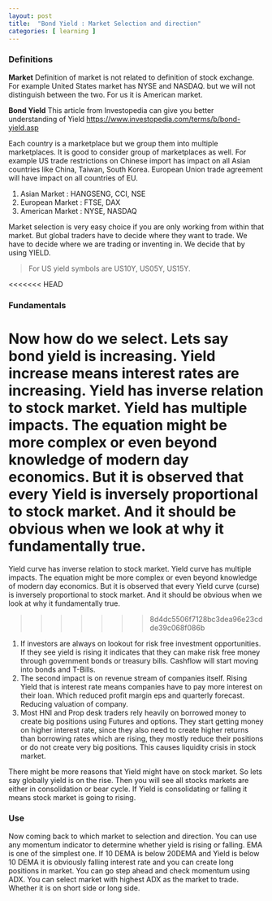 ```yaml
---
layout: post
title:  "Bond Yield : Market Selection and direction"
categories: [ learning ]
---
```


### Definitions
**Market**
Definition of market is not related to definition of stock exchange. For example United States market has NYSE and NASDAQ. but we will not distinguish between the two. For us it is American market.

**Bond Yield**
This article from Investopedia can give you better understanding of Yield
https://www.investopedia.com/terms/b/bond-yield.asp


Each country is a marketplace but we group them into multiple marketplaces. It is good to consider group of marketplaces as well. For example US trade restrictions on Chinese import has impact on all Asian countries like China, Taiwan, South Korea. European Union trade agreement will have impact on all countries of EU.

1. Asian Market : HANGSENG, CCI, NSE
2. European Market : FTSE, DAX
3. American Market : NYSE, NASDAQ

Market selection is very easy choice if you are only working from within that market. But global traders have to decide where they want to trade. We have to decide where we are trading or inventing in. We decide that by using YIELD.

> For US yield symbols are US10Y, US05Y, US15Y.

<<<<<<< HEAD
### Fundamentals
Now how do we select. Lets say bond yield is increasing. Yield increase means interest rates are increasing.
Yield has inverse relation to stock market. Yield has multiple impacts. The equation might be more complex or even beyond knowledge of modern day economics. But it is observed that every Yield is inversely proportional to stock market. And it should be obvious when we look at why it fundamentally true.
=======
Yield curve has inverse relation to stock market. Yield curve has multiple impacts. The equation might be more complex or even beyond knowledge of modern day economics. But it is observed that every Yield curve (curse) is inversely proportional to stock market. And it should be obvious when we look at why it fundamentally true.
>>>>>>> 8d4dc5506f7128bc3dea96e23cdde39c068f086b
1. If investors are always on lookout for risk free investment opportunities. If they see yield is rising it indicates that they can make risk free money through government bonds or treasury bills. Cashflow will start moving into bonds and T-Bills.
2. The second impact is on revenue stream of companies itself. Rising Yield that is interest rate means companies have to pay more interest on their loan. Which reduced profit margin eps and quarterly forecast. Reducing valuation of company.
3. Most HNI and Prop desk traders rely heavily on borrowed money to create big positions using Futures and options. They start getting money on higher interest rate, since they also need to create higher returns than borrowing rates which are rising, they mostly reduce their positions or do not create very big positions. This causes liquidity crisis in stock market.

There might be more reasons that Yield might have on stock market. So lets say globally yield is on the rise. Then you will see all stocks markets are either in consolidation or bear cycle. If Yield is consolidating or falling it means stock market is going to rising.

### Use
Now coming back to which market to selection and direction. You can use any momentum indicator to determine whether yield is rising or falling. EMA is one of the simplest one. If 10 DEMA is below 20DEMA and Yield is below 10 DEMA it is obviously falling interest rate and you can create long positions in market. You can go step ahead and check momentum using ADX. You can select market with highest ADX as the market to trade. Whether it is on short side or long side.
